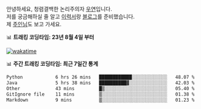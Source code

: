안녕하세요, 청렴결백한 논리주의자 [우연](https://dev-wooyeon.github.io/quiz-app/)입니다.  
저를 궁금해하실 줄 알고 [이력서](https://ieunune.notion.site/d836ecc9172144d4b39f185b89f16a62)랑 [블로그](https://notion-blog-ieunune.vercel.app)를 준비했습니다.  
제 [주인님](https://www.instagram.com/lovely_hiru_hari_s2/)도 보고 가세요.


📊 **트래킹 코딩타임: 23년 8월 4일 부터**  

[![wakatime](https://wakatime.com/badge/user/099dd627-fdab-4072-b87a-fa91c7a76d8d.svg?style=for-the-badge)](https://wakatime.com/@099dd627-fdab-4072-b87a-fa91c7a76d8d)

📊 **주간 트래킹 코딩타임: 최근 7일간 통계**

<!--START_SECTION:waka-->

```txt
Python            6 hrs 26 mins   ████████████░░░░░░░░░░░░░   48.07 %
Java              5 hrs 38 mins   ██████████▓░░░░░░░░░░░░░░   42.03 %
Other             43 mins         █▒░░░░░░░░░░░░░░░░░░░░░░░   05.40 %
GitIgnore file    11 mins         ▒░░░░░░░░░░░░░░░░░░░░░░░░   01.38 %
Markdown          9 mins          ▒░░░░░░░░░░░░░░░░░░░░░░░░   01.23 %
```

<!--END_SECTION:waka-->

<!-- ![](./profile-3d-contrib/profile-night-view.svg)-->
